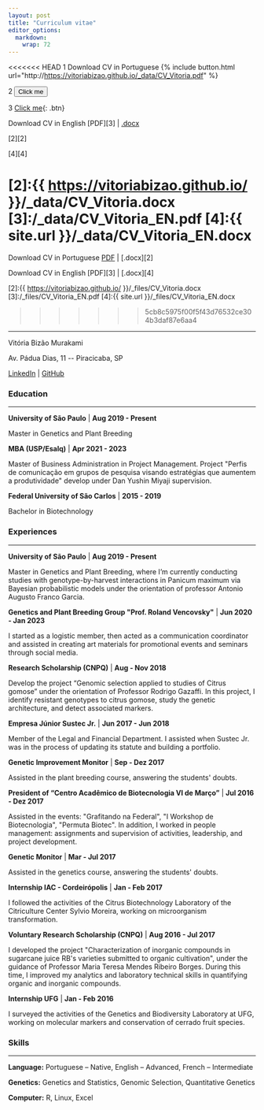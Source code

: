 ```yaml
---
layout: post
title: "Curriculum vitae"
editor_options: 
  markdown: 
    wrap: 72
---
```


<<<<<<< HEAD
1
Download CV in Portuguese {% include button.html url="http://https://vitoriabizao.github.io/_data/CV_Vitoria.pdf" %}

2
<button name="button" onclick="http://https://vitoriabizao.github.io/_data/CV_Vitoria.pdf">Click me</button>

3
[Click me](http://www.google.com){: .btn}

Download CV in English [PDF][3] \| [.docx][1]

[2][2]

[4][4]

[1]:{{https://vitoriabizao.github.io/}}/_data/CV_Vitoria.pdf
[2]:{{ https://vitoriabizao.github.io/ }}/_data/CV_Vitoria.docx
[3]:/_data/CV_Vitoria_EN.pdf
[4]:{{ site.url }}/_data/CV_Vitoria_EN.docx
=======
Download CV in Portuguese [PDF](/_files/CV_Vitoria.pdf) \| [.docx][2]

Download CV in English [PDF][3] \| [.docx][4]

[1]:{{https://vitoriabizao.github.io/}}/_files/CV_Vitoria.pdf
[2]:{{ https://vitoriabizao.github.io/ }}/_files/CV_Vitoria.docx
[3]:/_files/CV_Vitoria_EN.pdf
[4]:{{ site.url }}/_files/CV_Vitoria_EN.docx
>>>>>>> 5cb8c5975f00f5f43d76532ce304b3daf87e6aa4

------------------------------------------------------------------------

Vitória Bizão Murakami

Av. Pádua Dias, 11 -- Piracicaba, SP

[LinkedIn](https://www.linkedin.com/in/vitoriabizao/) \|
[GitHub](https://github.com/VitoriaBizao)

### Education
------------------------------------------------------------------------

**University of São Paulo** \| **Aug 2019 - Present**

Master in Genetics and Plant Breeding

**MBA (USP/Esalq)** \| **Apr 2021 - 2023**

Master of Business Administration in Project Management. 
Project "Perfis de comunicação em grupos de pesquisa visando estratégias que aumentem a
produtividade" develop under Dan Yushin Miyaji supervision.

**Federal University of São Carlos** \| **2015 - 2019**

Bachelor in Biotechnology


### Experiences
------------------------------------------------------------------------
**University of São Paulo** \| **Aug 2019 - Present**

Master in Genetics and Plant Breeding, where I’m currently conducting studies with genotype-by-harvest interactions in Panicum maximum via Bayesian probabilistic models under the orientation of professor Antonio Augusto Franco Garcia.


**Genetics and Plant Breeding Group "Prof. Roland Vencovsky"** \| **Jun 2020 - Jan 2023**

I started as a logistic member, then acted as a communication coordinator and assisted in creating art materials for promotional events and seminars through social media.

**Research Scholarship (CNPQ)** \| **Aug - Nov 2018**

Develop the project “Genomic selection applied to studies of Citrus gomose” under the orientation of Professor Rodrigo Gazaffi. In this project, I identify resistant genotypes to citrus gomose, study the genetic architecture, and detect associated markers.

**Empresa Júnior Sustec Jr.** \| **Jun 2017 - Jun 2018**

Member of the Legal and Financial Department. I assisted when Sustec Jr. was in the process of updating its statute and building a portfolio.

**Genetic Improvement Monitor**	\| **Sep - Dez 2017**

Assisted in the plant breeding course, answering the students' doubts.

**President of “Centro Acadêmico de Biotecnologia VI de Março”** \| **Jul 2016 - Dez 2017**

Assisted in the events: "Grafitando na Federal", "I Workshop de Biotecnologia", "Permuta Biotec". In addition, I worked in people management: assignments and supervision of activities, leadership, and project development.

**Genetic Monitor** \| **Mar - Jul 2017**

Assisted in the genetics course, answering the students' doubts.

**Internship IAC - Cordeirópolis** \| **Jan - Feb 2017**

I followed the activities of the Citrus Biotechnology Laboratory of the Citriculture Center Sylvio Moreira, working on microorganism transformation.

**Voluntary Research Scholarship (CNPQ)** \| **Aug 2016 - Jul 2017**

I developed the project "Characterization of inorganic compounds in sugarcane juice RB's varieties submitted to organic cultivation", under the guidance of Professor Maria Teresa Mendes Ribeiro Borges. During this time, I improved my analytics and laboratory technical skills in quantifying organic and inorganic compounds.

**Internship UFG** \| **Jan - Feb 2016**

I surveyed the activities of the Genetics and Biodiversity Laboratory at UFG, working on molecular markers and conservation of cerrado fruit species.


### Skills
------------------------------------------------------------------------

**Language:** Portuguese – Native, English – Advanced, French – Intermediate

**Genetics:** Genetics and Statistics, Genomic Selection, Quantitative Genetics

**Computer:** R, Linux, Excel


